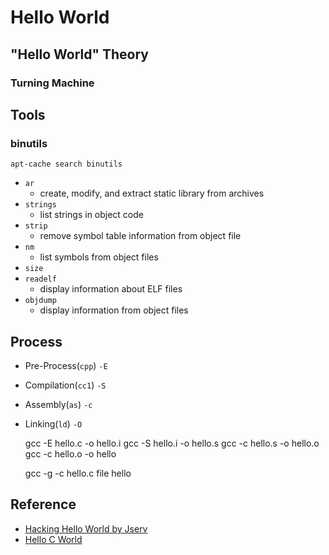 # Hello World

## "Hello World" Theory

### Turning Machine

## Tools

### binutils

    apt-cache search binutils

* `ar`
    * create, modify, and extract static library from archives
* `strings`
    * list strings in object code
* `strip`
    * remove symbol table information from object file
* `nm`
    * list symbols from object files
* `size`
* `readelf`
    * display information about ELF files
* `objdump`
    * display information from object files

## Process

* Pre-Process(`cpp`) `-E`

* Compilation(`cc1`) `-S`

* Assembly(`as`) `-c`

* Linking(`ld`) `-O`

    gcc -E hello.c -o hello.i
    gcc -S hello.i -o hello.s
    gcc -c hello.s -o hello.o
    gcc -c hello.o -o hello

    gcc -g -c hello.c
    file hello



## Reference
* [Hacking Hello World by Jserv](http://blog.linux.org.tw/~jserv/archives/002125.html)
* [Hello C World](http://www.tinylab.org/project/hello-c-world/)

